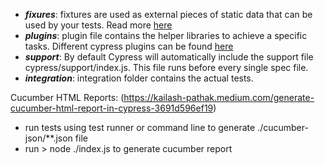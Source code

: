 - _**fixures**_: fixtures are used as external pieces of static data that can be used by your tests. Read more [here](https://docs.cypress.io/guides/core-concepts/writing-and-organizing-tests.html#Fixture-Files)
- _**plugins**_: plugin file contains the helper libraries to achieve a specific tasks. Different cypress plugins can be found [here](https://docs.cypress.io/plugins/index.html)
- _**support**_: By default Cypress will automatically include the support file cypress/support/index.js. This file runs before every single spec file.
- _**integration**_: integration folder contains the actual tests.

 Cucumber HTML Reports: (https://kailash-pathak.medium.com/generate-cucumber-html-report-in-cypress-3691d596ef19)
   - run tests using test runner or command line to generate ./cucumber-json/**.json file
   - run > node ./index.js to generate cucumber report
 


